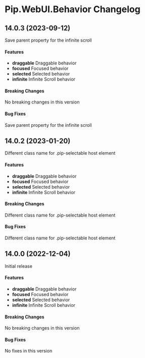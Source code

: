 # Pip.WebUI.Behavior Changelog

## <a name="14.0.3"></a> 14.0.3 (2023-09-12)

Save parent property for the infinite scroll

#### Features
* **draggable** Draggable behavior
* **focused** Focused behavior
* **selected** Selected behavior
* **infinite** Infinite Scroll behavior

#### Breaking Changes
No breaking changes in this version

#### Bug Fixes
Save parent property for the infinite scroll

## <a name="14.0.2"></a> 14.0.2 (2023-01-20)

Different class name for .pip-selectable host element

#### Features
* **draggable** Draggable behavior
* **focused** Focused behavior
* **selected** Selected behavior
* **infinite** Infinite Scroll behavior

#### Breaking Changes
Different class name for .pip-selectable host element

#### Bug Fixes
Different class name for .pip-selectable host element

## <a name="14.0.0"></a> 14.0.0 (2022-12-04)

Initial release

#### Features
* **draggable** Draggable behavior
* **focused** Focused behavior
* **selected** Selected behavior
* **infinite** Infinite Scroll behavior

#### Breaking Changes
No breaking changes in this version

#### Bug Fixes
No fixes in this version
